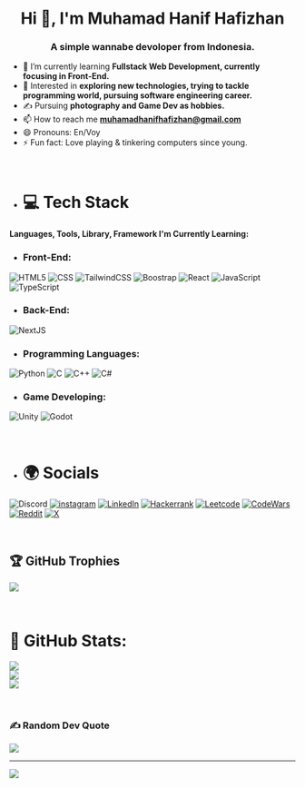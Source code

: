 <h1 align="center">Hi 👋, I'm Muhamad Hanif Hafizhan</h1>
<h3 align="center">A simple wannabe devoloper from Indonesia.</h3>

- 🌱 I’m currently learning **Fullstack Web Development, currently focusing in Front-End.** 
- 👀 Interested in **exploring new technologies, trying to tackle programming world, pursuing software engineering career.**
- ✍️ Pursuing **photography and Game Dev as hobbies.**
- 📫 How to reach me **muhamadhanifhafizhan@gmail.com**
- 😄 Pronouns: En/Voy
- ⚡ Fun fact: Love playing & tinkering computers since young.

 <br>

- # 💻 Tech Stack

#### Languages, Tools, Library, Framework I'm Currently Learning:

- ### Front-End:
 ![HTML5](https://img.shields.io/badge/HTML5-E34F26?style=for-the-badge&logo=html5&logoColor=white)
 ![CSS](https://img.shields.io/badge/CSS3-1572B6?style=for-the-badge&logo=css3&logoColor=white)
 ![TailwindCSS](https://img.shields.io/badge/tailwindcss-%2338B2AC.svg?style=for-the-badge&logo=tailwind-css&logoColor=white)
 ![Boostrap](https://img.shields.io/badge/Bootstrap-563D7C?style=for-the-badge&logo=bootstrap&logoColor=white)
 ![React](https://img.shields.io/badge/React-20232A?style=for-the-badge&logo=react&logoColor=61DAFB)
 ![JavaScript](https://img.shields.io/badge/JavaScript-F7DF1E?style=for-the-badge&logo=javascript&logoColor=black)
 ![TypeScript](https://img.shields.io/badge/TypeScript-3178C6?style=for-the-badge&logo=typescript&logoColor=white)
 
- ### Back-End:
 ![NextJS](https://img.shields.io/badge/next%20js-000000?style=for-the-badge&logo=nextdotjs&logoColor=white)
 

- ### Programming Languages:
 ![Python](https://img.shields.io/badge/Python-14354C?style=for-the-badge&logo=python)
 ![C](https://img.shields.io/badge/C-00599C?style=for-the-badge&logo=c&logoColor=white)
 ![C++](https://img.shields.io/badge/C%2B%2B-00599C?style=for-the-badge&logo=c%2B%2B&logoColor=white)
 ![C#](https://img.shields.io/badge/c%23-%23239120.svg?style=for-the-badge&logo=csharp&logoColor=white)
 

- ### Game Developing:
![Unity](https://img.shields.io/badge/Unity-100000?style=for-the-badge&logo=unity&logoColor=white)
![Godot](https://img.shields.io/badge/Godot-478CBF?style=for-the-badge&logo=GodotEngine&logoColor=white)

<br>

- # 🌍 Socials
![Discord](https://img.shields.io/badge/notenvoy-5865F2?style=for-the-badge&logo=discord&logoColor=white) [![instagram](https://img.shields.io/badge/Instagram-E4405F?style=for-the-badge&logo=instagram&logoColor=white)](https://www.instagram.com/nfzhn/) [![LinkedIn](https://img.shields.io/badge/LinkedIn-0077B5?style=for-the-badge&logo=linkedin&logoColor=white)](https://www.linkedin.com/in/muhamad-hanif-hafizhan-824313296/) [![Hackerrank](https://img.shields.io/badge/-Hackerrank-2EC866?style=for-the-badge&logo=HackerRank&logoColor=white)](https://www.hackerrank.com/profile/thetopenggamerz) [![Leetcode](https://img.shields.io/badge/-LeetCode-FFA116?style=for-the-badge&logo=LeetCode&logoColor=black)](https://leetcode.com/u/EnvoyX/) [![CodeWars](https://img.shields.io/badge/Codewars-B1361E?style=for-the-badge&logo=Codewars&logoColor=white)](https://www.codewars.com/users/EnvoyX)
[![Reddit](https://img.shields.io/badge/Reddit-FF4500?style=for-the-badge&logo=reddit&logoColor=white)](https://www.reddit.com/user/FROZBAK/) [![X]( 	https://img.shields.io/badge/X-000000?style=for-the-badge&logo=x&logoColor=white)](https://x.com/VersZehn)

<br>

## 🏆 GitHub Trophies
![](https://github-profile-trophy.vercel.app/?username=Astha47&theme=radical&no-frame=false&no-bg=true&margin-w=4)

<br>

# 🚀 GitHub Stats:
![](https://github-readme-stats.vercel.app/api?username=EnvoyX&theme=dark&hide_border=false&include_all_commits=true&count_private=true)<br/>
![](https://github-readme-streak-stats.herokuapp.com/?user=EnvoyX&theme=dark&hide_border=false)<br/>
![](https://github-readme-stats.vercel.app/api/top-langs/?username=EnvoyX&theme=dark&hide_border=false&include_all_commits=true&count_private=true&layout=compact)

<br>

### ✍️ Random Dev Quote
![](https://quotes-github-readme.vercel.app/api?type=horizontal&theme=dark)

---
[![](https://visitcount.itsvg.in/api?id=EnvoyX&icon=0&color=0)](https://visitcount.itsvg.in)
<!---
EnvoyX/EnvoyX is a ✨ special ✨ repository because its `README.md` (this file) appears on your GitHub profile.
You can click the Preview link to take a look at your changes.
--->

